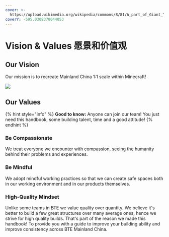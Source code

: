 ```yaml
---
cover: >-
  https://upload.wikimedia.org/wikipedia/commons/8/81/A_part_of_Giant_Traditional_Chinese_Painting.JPG
coverY: -595.0308370044053
---
```


# Vision & Values 愿景和价值观

## Our Vision

Our mission is to recreate Mainland China 1:1 scale within Minecraft!&#x20;

![](<../.gitbook/assets/image (3) (1) (1) (1).png>)

## Our Values

{% hint style="info" %}
**Good to know:** Anyone can join our team! You just need this handbook, some building talent, time and a good attitude!
{% endhint %}

### Be Compassionate

We treat everyone we encounter with compassion, seeing the humanity behind their problems and experiences.

### Be Mindful

We adopt mindful working practices so that we can create safe spaces both in our working environment and in our products themselves.

### High-Quality Mindset

Unlike some teams in BTE we value quality over quantity. We believe it's better to build a few great structures over many average ones, hence we strive for high quality builds. That's part of the reason we made this handbook! To provide you with a guide to improve your building ability and improve consistency across BTE Mainland China.
